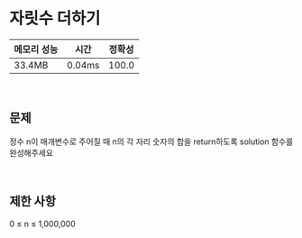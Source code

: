 # 자릿수 더하기

| 메모리 성능 | 시간 | 정확성 |
| ---- | ---- | ---- |
| 33.4MB | 0.04ms | 100.0 |

<br />

## 문제

정수 n이 매개변수로 주어질 때 n의 각 자리 숫자의 합을 return하도록 solution 함수를 완성해주세요



<br />

## 제한 사항
0 ≤ n ≤ 1,000,000